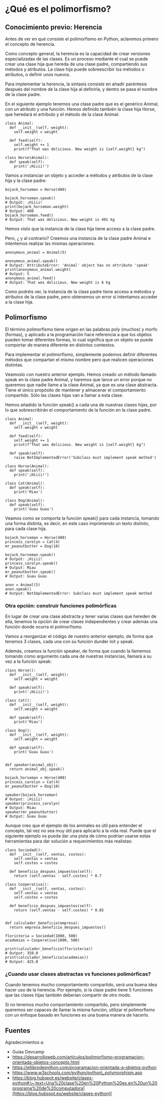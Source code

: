 # ¿Qué es el polimorfismo?

## Conocimiento previo: Herencia

Antes de ver en qué consiste el polimorfismo en Python, aclaremos primero el concepto de herencia.&#x20;

Como concepto general, la herencia es la capacidad de crear versiones especializadas de las clases. Es un proceso mediante el cual se puede crear una clase hija que hereda de una clase padre, compartiendo sus métodos y atributos. La clase hija puede sobreescribir los métodos o atributos, o definir unos nuevos.

Para implementar la herencia, la sintaxis consiste en añadir paréntesis después del nombre de la clase hija al definirla, y dentro se pasa el nombre de la clase padre.

En el siguiente ejemplo tenemos una clase padre que es el genérico Animal, con un atributo y una función. Hemos definido también la clase hija Horse, que heredará el artributo y el método de la clase Animal:

```
class Animal:
  def __init__(self, weight):
    self.weight = weight

  def feed(self):
    self.weight += 1
    print(f"That was delicious. New weight is {self.weight} kg")

class Horse(Animal):
  def speak(self):
    print('¡Hiiii!')
```

Vamos a instanciar un objeto y acceder a métodos y atributos de la clase hija y la clase padre:

```
bojack_horseman = Horse(400)

bojack_horseman.speak()
# Output: ¡Hiiii!
print(bojack_horseman.weight)
# Output: 400
bojack_horseman.feed()
# Output: That was delicious. New weight is 401 kg
```

Hemos visto que la instancia de la clase hija tiene acceso a la clase padre.

Pero, ¿ y al contrario? Creemos una instancia de la clase padre Animal e intentemos realizar las mismas operaciones:

```
anonymous_animal = Animal(5)

anonymous_animal.speak()
# Output: AttributeError: 'Animal' object has no attribute 'speak'
print(anonymous_animal.weight)
# Output: 5 
anonymous_animal.feed()
# Output: That was delicious. New weight is 6 kg
```

Como podréis ver, la instancia de la clase padre tiene acceso a métodos y atributos de la clase padre, pero obtenemos un error si intentamos acceder a la clase hija.

## Polimorfismo

El término polimorfismo tiene origen en las palabras poly (muchos) y morfo (formas), y aplicado a la programación hace referencia a que los objetos pueden tomar diferentes formas, lo cual significa que un objeto se puede comportar de manera diferente en distintos contextos.

Para implementar el polimorfismo, simplemente podemos definir diferentes métodos que compartan el mismo nombre pero que realicen operaciones distintas.

Veamoslo con nuestro anterior ejemplo. Hemos creado un método llamado speak en la clase padre Animal, y haremos que lance un error porque no queremos que nadie llame a la clase Animal, ya que es una clase abstracta. Tiene el único propósito de mantener y almacenar el comportamiento compartido. Sólo las clases hijas van a llamar a esta clase.

Hemos añadido la función speak() a cada una de nuestras clases hijas, por lo que sobrescribirán el comportamiento de la función en la clase padre.

```
class Animal:
  def __init__(self, weight):
    self.weight = weight

  def feed(self):
    self.weight += 1
    print(f"That was delicious. New weight is {self.weight} kg")

  def speak(self):
    raise NotImplementedError('Subclass must implement speak method')

class Horse(Animal):
  def speak(self):
    print('¡Hiiii!')

class Cat(Animal):
  def speak(self):
    print('Miau')

class Dog(Animal):
  def speak(self):
    print('Guau Guau')
```

Veamos como se comporta la función speak() para cada instancia, tomando una forma distinta, es decir,  en este caso imprimiendo un texto distinto, para cada clase hija.

```
bojack_horseman = Horse(400)
princess_carolyn = Cat(4)
mr_peanutbutter = Dog(10)

bojack_horseman.speak()
# Output: ¡Hiiii!  
princess_carolyn.speak()
# Output: Miau
mr_peanutbutter.speak()
# Output: Guau Guau

anon = Animal(5)
anon.speak()
# Output: NotImplementedError: Subclass must implement speak method
```

### Otra opción: construir funciones polimórficas

En lugar de crear una clase abstracta y tener varias clases que hereden de ella, tenemos la opción de crear clases independientes y crear además una función donde ocurra el polimorfismo.

Vamos a reorganizar el código de nuestro anterior ejemplo, de forma que tenemos 3 clases, cada una con su función dunder init y speak.

Además, creamos la función speaker, de forma que cuando la llamemos tomando como argumento cada una de nuestras instancias, llamará a su vez a la función speak:

```
class Horse():
  def __init__(self, weight):
    self.weight = weight
    
  def speak(self):
    print('¡Hiiii!')

class Cat():
  def __init__(self, weight):
    self.weight = weight
  
  def speak(self):
    print('Miau')

class Dog():
  def __init__(self, weight):
    self.weight = weight
  
  def speak(self):
    print('Guau Guau')

    
def speaker(animal_obj):
  return animal_obj.speak()

bojack_horseman = Horse(400)
princess_carolyn = Cat(4)
mr_peanutbutter = Dog(10)

speaker(bojack_horseman)
# Output: ¡Hiiii!
speaker(princess_carolyn)
# Output: Miau
speaker(mr_peanutbutter)
# Output: Guau Guau
```

Aunque creo que el ejemplo de los animales es útil para entender el concepto, tal vez no sea muy útil para aplicarlo a la vida real. Puede que el siguiente ejemplo os pueda dar una pista de cómo podrían usarse estas herramientas para dar solución a requerimientos más realistas:

```
class Sociedad():
  def __init__(self, ventas, costes):
    self.ventas = ventas
    self.costes = costes
    
  def beneficio_despues_impuestos(self):
    return (self.ventas - self.costes) * 0.7

class Cooperativa():
  def __init__(self, ventas, costes):
    self.ventas = ventas
    self.costes = costes
  
  def beneficio_despues_impuestos(self):
    return (self.ventas - self.costes) * 0.85

    
def calculador_beneficio(empresa):
  return empresa.beneficio_despues_impuestos()

floristeria = Sociedad(1000, 500)
academias = Cooperativa(1000, 500)

print(calculador_beneficio(floristeria))
# Output: 350.0
print(calculador_beneficio(academias))
# Output: 425.0
```

### ¿Cuando usar clases abstractas vs funciones polimórficas?

Cuando tenemos mucho comportamiento compartido, será una buena idea hacer uso de la herencia. Por ejemplo, si la clase padre tiene 5 funciones que las clases hijas también deberían compartir de otro modo.

Si no tenemos mucho comportamiento compartido, pero simplemente queremos ser capaces de llamar la misma función, utilizar el polimorfismo con un enfoque basado en funciones es una buena manera de hacerlo.

## Fuentes

Agradecimientos a:

* Guías Devcamp
* [https://desarrolloweb.com/articulos/polimorfismo-programacion-orientada-objetos-concepto.html  ](https://desarrolloweb.com/articulos/polimorfismo-programacion-orientada-objetos-concepto.html)
* [https://ellibrodepython.com/programacion-orientada-a-objetos-python  ](https://ellibrodepython.com/programacion-orientada-a-objetos-python)
* [https://www.w3schools.com/python/python\_polymorphism.asp  ](https://www.w3schools.com/python/python\_polymorphism.asp)
* [https://blog.hubspot.es/website/clases-python#:\~:text=Una%20clase%20en%20Python%20es,en%20un%20programa%20de%20computadora](https://blog.hubspot.es/website/clases-python)[  ](https://desarrolloweb.com/articulos/polimorfismo-programacion-orientada-objetos-concepto.html)
